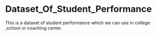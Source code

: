 # Dataset_Of_Student_Performance
This is a dataset of student performance which we can use in college ,school  or coaching center.
